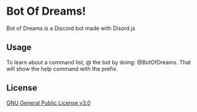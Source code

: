 # Bot Of Dreams!

Bot of Dreams is a Discord bot made with Disord.js

## Usage
To learn about a command list, @ the bot by doing:
@BotOfDreams. That will show the help command with the prefix.

## License
[GNU General Public License v3.0](https://choosealicense.com/licenses/gpl-3.0/#)
